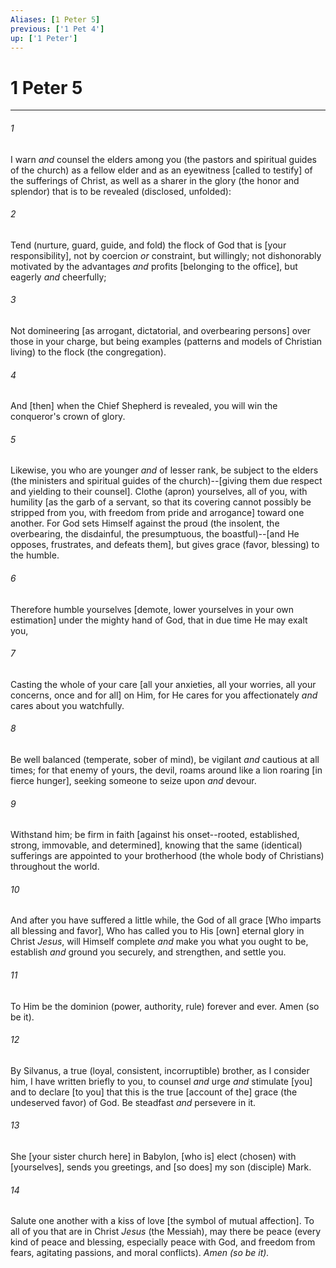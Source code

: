 ```yaml
---
Aliases: [1 Peter 5]
previous: ['1 Pet 4']
up: ['1 Peter']
---
```

# 1 Peter 5

***














###### 1 






I warn _and_ counsel the elders among you (the pastors and spiritual guides of the church) as a fellow elder and as an eyewitness [called to testify] of the sufferings of Christ, as well as a sharer in the glory (the honor and splendor) that is to be revealed (disclosed, unfolded): 













###### 2 






Tend (nurture, guard, guide, and fold) the flock of God that is [your responsibility], not by coercion _or_ constraint, but willingly; not dishonorably motivated by the advantages _and_ profits [belonging to the office], but eagerly _and_ cheerfully; 













###### 3 






Not domineering [as arrogant, dictatorial, and overbearing persons] over those in your charge, but being examples (patterns and models of Christian living) to the flock (the congregation). 













###### 4 






And [then] when the Chief Shepherd is revealed, you will win the conqueror's crown of glory. 













###### 5 






Likewise, you who are younger _and_ of lesser rank, be subject to the elders (the ministers and spiritual guides of the church)--[giving them due respect and yielding to their counsel]. Clothe (apron) yourselves, all of you, with humility [as the garb of a servant, so that its covering cannot possibly be stripped from you, with freedom from pride and arrogance] toward one another. For God sets Himself against the proud (the insolent, the overbearing, the disdainful, the presumptuous, the boastful)--[and He opposes, frustrates, and defeats them], but gives grace (favor, blessing) to the humble. 













###### 6 






Therefore humble yourselves [demote, lower yourselves in your own estimation] under the mighty hand of God, that in due time He may exalt you, 













###### 7 






Casting the whole of your care [all your anxieties, all your worries, all your concerns, once and for all] on Him, for He cares for you affectionately _and_ cares about you watchfully. 













###### 8 






Be well balanced (temperate, sober of mind), be vigilant _and_ cautious at all times; for that enemy of yours, the devil, roams around like a lion roaring [in fierce hunger], seeking someone to seize upon _and_ devour. 













###### 9 






Withstand him; be firm in faith [against his onset--rooted, established, strong, immovable, and determined], knowing that the same (identical) sufferings are appointed to your brotherhood (the whole body of Christians) throughout the world. 













###### 10 






And after you have suffered a little while, the God of all grace [Who imparts all blessing and favor], Who has called you to His [own] eternal glory in Christ _Jesus_, will Himself complete _and_ make you what you ought to be, establish _and_ ground you securely, and strengthen, and settle you. 













###### 11 






To Him be the dominion (power, authority, rule) forever and ever. Amen (so be it). 













###### 12 






By Silvanus, a true (loyal, consistent, incorruptible) brother, as I consider him, I have written briefly to you, to counsel _and_ urge _and_ stimulate [you] and to declare [to you] that this is the true [account of the] grace (the undeserved favor) of God. Be steadfast _and_ persevere in it. 













###### 13 






She [your sister church here] in Babylon, [who is] elect (chosen) with [yourselves], sends you greetings, and [so does] my son (disciple) Mark. 













###### 14 






Salute one another with a kiss of love [the symbol of mutual affection]. To all of you that are in Christ _Jesus_ (the Messiah), may there be peace (every kind of peace and blessing, especially peace with God, and  freedom from fears, agitating passions, and moral conflicts). _Amen (so be it)._
